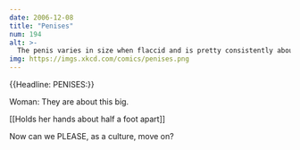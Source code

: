 ```yaml
---
date: 2006-12-08
title: "Penises"
num: 194
alt: >-
  The penis varies in size when flaccid and is pretty consistently about yea big when erect.  Anyway, back to the sitcom one-liners and the constant flow of spam.
img: https://imgs.xkcd.com/comics/penises.png
---
```

{{Headline: PENISES:}}

Woman: They are about this big.

[[Holds her hands about half a foot apart]]

Now can we PLEASE, as a culture, move on?

